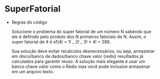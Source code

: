 # SuperFatorial

- Regras do código

  Solucione o problema do super fatorial de um número N sabendo que ele é definido pelo produto dos N primeiros fatoriais de N. Assim, o super fatorial de 4 é sf(4) = 1! _ 2! _ 3! \* 4! = 288.

  Sua solução deve evitar recalculos desnecessários, ou seja, armazenar em disco/banco de dados/banco chave valor (redis) resultados já calculados para garantir reuso. A solução mais elegante é usar um banco chave valor como o Redis mas você pode inclusive armazenar em um arquivo texto.
